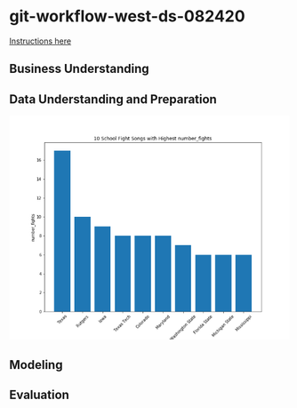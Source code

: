 # git-workflow-west-ds-082420

[Instructions here](/instructions.md)

## Business Understanding

## Data Understanding and Preparation

![graph of number of "fights"](report/img/highest_10_number_fights.png)

## Modeling

## Evaluation
